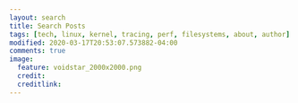 ```yaml
---
layout: search
title: Search Posts
tags: [tech, linux, kernel, tracing, perf, filesystems, about, author]
modified: 2020-03-17T20:53:07.573882-04:00
comments: true
image:
  feature: voidstar_2000x2000.png
  credit: 
  creditlink:
---
```

